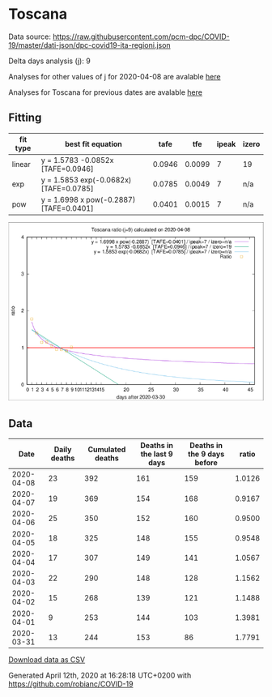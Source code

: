 # Toscana

Data source: https://raw.githubusercontent.com/pcm-dpc/COVID-19/master/dati-json/dpc-covid19-ita-regioni.json

Delta days analysis (j): 9

Analyses for other values of j for 2020-04-08 are avalable [here](../README.md)

Analyses for Toscana for previous dates are avalable [here](../../README.md)

## Fitting 
|fit type|best fit equation|tafe|tfe|ipeak|izero|
|-------|-----|--------|------|---|---|
|linear|y = 1.5783 -0.0852x  [TAFE=0.0946]|0.0946|0.0099|7|19|
|exp|y = 1.5853 exp(-0.0682x)  [TAFE=0.0785]|0.0785|0.0049|7|n/a|
|pow|y = 1.6998 x pow(-0.2887)  [TAFE=0.0401]|0.0401|0.0015|7|n/a|

![Plot](COVID-19_toscana_j9_2020-04-08.png)

## Data
|Date|Daily deaths|Cumulated deaths|Deaths in the last 9 days|Deaths in the 9 days before|ratio|
|----|----------|-----------|-------|--------------------|-----|
|2020-04-08|23|392|161|159|1.0126|
|2020-04-07|19|369|154|168|0.9167|
|2020-04-06|25|350|152|160|0.9500|
|2020-04-05|18|325|148|155|0.9548|
|2020-04-04|17|307|149|141|1.0567|
|2020-04-03|22|290|148|128|1.1562|
|2020-04-02|15|268|139|121|1.1488|
|2020-04-01|9|253|144|103|1.3981|
|2020-03-31|13|244|153|86|1.7791|

[Download data as CSV](COVID-19_toscana_j9_2020-04-08.csv)

Generated April 12th, 2020 at 16:28:18 UTC+0200 with https://github.com/robianc/COVID-19
